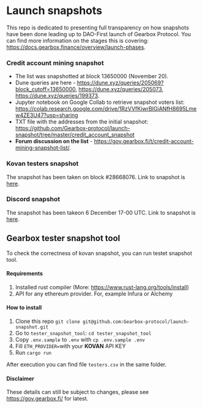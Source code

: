 # Launch snapshots

This repo is dedicated to presenting full transparency on how snapshots have been done leading up to DAO-First launch of Gearbox Protocol. You can find more information on the stages this is covering: https://docs.gearbox.finance/overview/launch-phases. 

### Credit account mining snapshot

* The list was snapshotted at block 13650000 (November 20).
* Dune queries are here - https://dune.xyz/queries/205069?block_cutoff=13650000, https://dune.xyz/queries/205073, https://dune.xyz/queries/199373.
* Jupyter notebook on Google Collab to retrieve snapshot voters list: https://colab.research.google.com/drive/1RzVVfKiwrBIGiANfH8695Lmew4ZE3U47?usp=sharing
* TXT file with the addresses from the initial snapshot: https://github.com/Gearbox-protocol/launch-snapshot/tree/master/credit_account_snapshot
* **Forum discussion on the list** - https://gov.gearbox.fi/t/credit-account-mining-snapshot-list/.

### Kovan testers snapshot

The snapshot has been taken on block #28668076. Link to snapshot is [here](https://docs.google.com/spreadsheets/d/1xQzl_pqFtP8XLZ0cx1ds-X_nWu68sthTg8ELKEf3QDk/edit#gid=689096851).

### Discord snapshot 

The snapshot has been takeon 6 December 17-00 UTC. Link to snapshot is [here](https://docs.google.com/spreadsheets/d/1xQzl_pqFtP8XLZ0cx1ds-X_nWu68sthTg8ELKEf3QDk/edit#gid=813810144).

## Gearbox tester snapshot tool

To check the correctness of kovan snapshot, you can run testet snapshot tool.

#### Requirements
1. Installed rust compiler (More: https://www.rust-lang.org/tools/install)
2. API for any ethereum provider. For, example Infura or Alchemy

#### How to install
1. Clone this repo `git clone git@github.com:Gearbox-protocol/launch-snapshot.git`
2. Go to `tester_snapshot_tool`:  `cd tester_snapshot_tool`
3. Copy `.env.sample` to `.env` with `cp .env.sample .env`
4. Fill `ETH_PROVIDER=`with your **KOVAN** API KEY
5. Run `cargo run`

After execution you can find file `testers.csv` in the same folder.

#### Disclaimer

These details can still be subject to changes, please see https://gov.gearbox.fi/ for latest.
